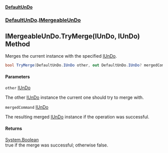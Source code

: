 #### [DefaultUnDo](DefaultUnDo.md 'DefaultUnDo')
### [DefaultUnDo](DefaultUnDo.md#DefaultUnDo 'DefaultUnDo').[IMergeableUnDo](IMergeableUnDo.md 'DefaultUnDo.IMergeableUnDo')

## IMergeableUnDo.TryMerge(IUnDo, IUnDo) Method

Merges the current instance with the specified [IUnDo](IUnDo.md 'DefaultUnDo.IUnDo').

```csharp
bool TryMerge(DefaultUnDo.IUnDo other, out DefaultUnDo.IUnDo? mergedCommand);
```
#### Parameters

<a name='DefaultUnDo.IMergeableUnDo.TryMerge(DefaultUnDo.IUnDo,DefaultUnDo.IUnDo).other'></a>

`other` [IUnDo](IUnDo.md 'DefaultUnDo.IUnDo')

The other [IUnDo](IUnDo.md 'DefaultUnDo.IUnDo') instance the current one should try to merge with.

<a name='DefaultUnDo.IMergeableUnDo.TryMerge(DefaultUnDo.IUnDo,DefaultUnDo.IUnDo).mergedCommand'></a>

`mergedCommand` [IUnDo](IUnDo.md 'DefaultUnDo.IUnDo')

The resulting merged [IUnDo](IUnDo.md 'DefaultUnDo.IUnDo') instance if the operation was successful.

#### Returns
[System.Boolean](https://docs.microsoft.com/en-us/dotnet/api/System.Boolean 'System.Boolean')  
true if the merge was successful; otherwise false.